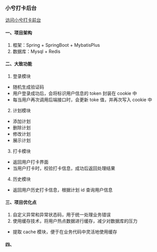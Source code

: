 ### 小兮打卡后台
<a href="https://github.com/Allertant/xiaoxi_daily_front_uniapp">访问小兮打卡前台</a>

#### 一、项目架构
1. 框架：Spring + SpringBoot + MybatisPlus
2. 数据库：Mysql + Redis
#### 二、大致功能
1. 登录模块
- 随机生成验证码
- 用户登录成功后，会将标识用户信息的 token 封装在 cookie 中
- 每当用户再次调用后端接口时，会更新 toke 值，并再次写入 cookie 中
2. 计划模块
- 添加计划
- 删除计划
- 修改计划
- 展示计划
3. 打卡模块
- 返回用户打卡界面
- 当用户打卡时，校验打卡信息，成功后返回处理结果
4. 历史模块
- 返回用户历史打卡信息，根据计划 id 查询用户信息
#### 三、项目优化点
1. 自定义异常和异常状态码，用于统一处理业务错误
2. 使用缓存技术，将用户热点数据进行缓存，减少对数据库的压力
- 提取 cache 模块，便于在业务代码中灵活地使用缓存

#### 四、


